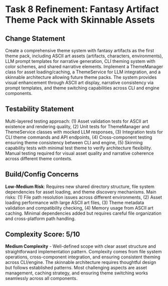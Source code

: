 # Task 8 Refinement: Fantasy Artifact Theme Pack with Skinnable Assets

## Change Statement
Create a comprehensive theme system with fantasy artifacts as the first theme pack, including ASCII art assets (artifacts, characters, environments), LLM prompt templates for narrative generation, CLI theming system with color schemes, and shared narrative elements. Implement a ThemeManager class for asset loading/caching, a ThemeService for LLM integration, and a skinnable architecture allowing future theme packs. The system provides visual enhancement through ASCII art display, narrative consistency via prompt templates, and theme switching capabilities across CLI and engine components.

## Testability Statement
Multi-layered testing approach: (1) Asset validation tests for ASCII art existence and rendering quality, (2) Unit tests for ThemeManager and ThemeService classes with mocked LLM responses, (3) Integration tests for CLI theme commands and API endpoints, (4) Cross-component testing ensuring theme consistency between CLI and engine, (5) Skinning capability tests with minimal test theme to verify architecture flexibility. Manual testing required for visual asset quality and narrative coherence across different theme contexts.

## Build/Config Concerns
**Low-Medium Risk**: Requires new shared directory structure, file system dependencies for asset loading, and theme discovery mechanisms. Main risks: (1) File path resolution issues across different environments, (2) Asset loading performance with large ASCII art files, (3) Theme metadata validation and compatibility checking, (4) Memory usage from ASCII art caching. Minimal dependencies added but requires careful file organization and cross-platform path handling.

## Complexity Score: 5/10
**Medium Complexity** - Well-defined scope with clear asset structure and straightforward implementation pattern. Complexity comes from file system operations, cross-component integration, and ensuring consistent theming across CLI/engine. The skinnable architecture requires thoughtful design but follows established patterns. Most challenging aspects are asset management, caching strategy, and ensuring theme switching works seamlessly across all components.
